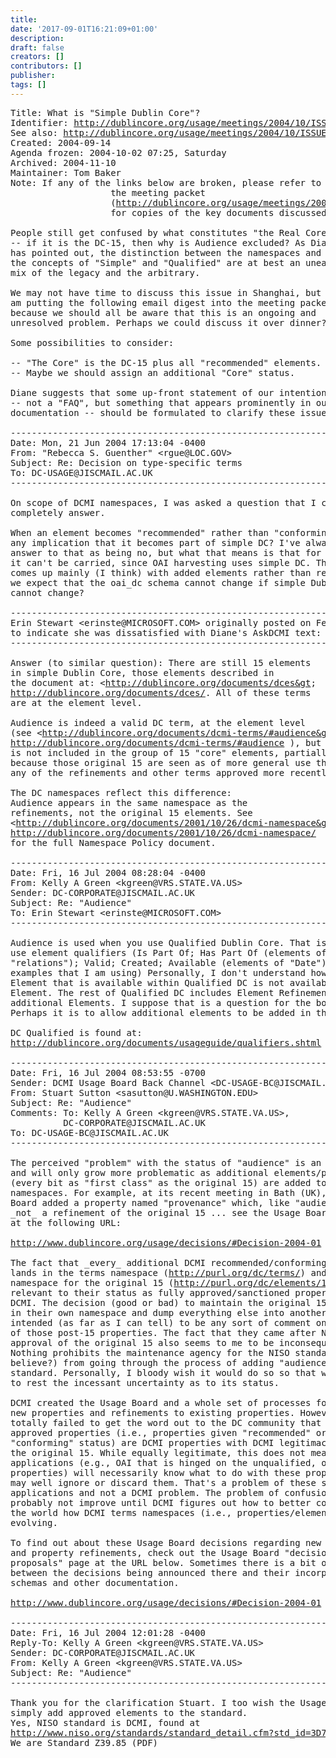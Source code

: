 ```yaml
---
title: 
date: '2017-09-01T16:21:09+01:00'
description: 
draft: false
creators: []
contributors: []
publisher: 
tags: []
---
```


<pre>
Title: What is "Simple Dublin Core"?
Identifier: <a href="/usage/meetings/2004/10/ISSUES/simple-dc/">http://dublincore.org/usage/meetings/2004/10/ISSUES/simple-dc/</a>
See also: <a href="/usage/meetings/2004/10/ISSUES/">http://dublincore.org/usage/meetings/2004/10/ISSUES/</a>
Created: 2004-09-14
Agenda frozen: 2004-10-02 07:25, Saturday
Archived: 2004-11-10
Maintainer: Tom Baker
Note: If any of the links below are broken, please refer to 
                   the meeting packet
                   (<a href="/usage/meetings/2004/10/Meeting-packet.pdf">http://dublincore.org/usage/meetings/2004/10/Meeting-packet.pdf</a>) 
                   for copies of the key documents discussed at the meeting.

People still get confused by what constitutes "the Real Core"
-- if it is the DC-15, then why is Audience excluded? As Diane
has pointed out, the distinction between the namespaces and
the concepts of "Simple" and "Qualified" are at best an uneasy
mix of the legacy and the arbitrary.

We may not have time to discuss this issue in Shanghai, but I
am putting the following email digest into the meeting packet
because we should all be aware that this is an ongoing and
unresolved problem. Perhaps we could discuss it over dinner?

Some possibilities to consider:

-- "The Core" is the DC-15 plus all "recommended" elements.
-- Maybe we should assign an additional "Core" status.

Diane suggests that some up-front statement of our intentions
-- not a "FAQ", but something that appears prominently in our
documentation -- should be formulated to clarify these issues.

------------------------------------------------------------------------
Date: Mon, 21 Jun 2004 17:13:04 -0400
From: "Rebecca S. Guenther" &lt;rgue@LOC.GOV&gt;
Subject: Re: Decision on type-specific terms
To: DC-USAGE@JISCMAIL.AC.UK
------------------------------------------------------------------------

On scope of DCMI namespaces, I was asked a question that I couldn't
completely answer.

When an element becomes "recommended" rather than "conforming" is there
any implication that it becomes part of simple DC? I've always known the
answer to that as being no, but what that means is that for OAI harvesting
it can't be carried, since OAI harvesting uses simple DC. The question
comes up mainly (I think) with added elements rather than refinements. Do
we expect that the oai_dc schema cannot change if simple Dublin Core
cannot change?

------------------------------------------------------------------------
Erin Stewart &lt;erinste@MICROSOFT.COM&gt; originally posted on February 17
to indicate she was dissatisfied with Diane's AskDCMI text:
------------------------------------------------------------------------

Answer (to similar question): There are still 15 elements
in simple Dublin Core, those elements described in
the document at: &lt;<a href="http://dublincore.org/documents/dces&amp;gt">http://dublincore.org/documents/dces&amp;gt</a>;
<a href="http://dublincore.org/documents/dces/">http://dublincore.org/documents/dces/</a>. All of these terms
are at the element level.

Audience is indeed a valid DC term, at the element level
(see &lt;<a href="http://dublincore.org/documents/dcmi-terms/#audience&amp;gt">http://dublincore.org/documents/dcmi-terms/#audience&amp;gt</a>;
<a href="http://dublincore.org/documents/dcmi-terms/#audience">http://dublincore.org/documents/dcmi-terms/#audience</a> ), but
is not included in the group of 15 "core" elements, partially
because those original 15 are seen as of more general use than
any of the refinements and other terms approved more recently.

The DC namespaces reflect this difference:
Audience appears in the same namespace as the
refinements, not the original 15 elements. See
&lt;<a href="http://dublincore.org/documents/2001/10/26/dcmi-namespace&amp;gt">http://dublincore.org/documents/2001/10/26/dcmi-namespace&amp;gt</a>;
<a href="http://dublincore.org/documents/2001/10/26/dcmi-namespace/">http://dublincore.org/documents/2001/10/26/dcmi-namespace/</a>
for the full Namespace Policy document.

------------------------------------------------------------------------
Date: Fri, 16 Jul 2004 08:28:04 -0400
From: Kelly A Green &lt;kgreen@VRS.STATE.VA.US&gt;
Sender: DC-CORPORATE@JISCMAIL.AC.UK
Subject: Re: "Audience"
To: Erin Stewart &lt;erinste@MICROSOFT.COM&gt;
------------------------------------------------------------------------

Audience is used when you use Qualified Dublin Core. That is when you 
use element qualifiers (Is Part Of; Has Part Of (elements of 
"relations"); Valid; Created; Available (elements of "Date") are 
examples that I am using) Personally, I don't understand how it is an 
Element that is available within Qualified DC is not available as a Core 
Element. The rest of Qualified DC includes Element Refinements, not 
additional Elements. I suppose that is a question for the board.
Perhaps it is to allow additional elements to be added in the future?

DC Qualified is found at:
<a href="http://dublincore.org/documents/usageguide/qualifiers.shtml">http://dublincore.org/documents/usageguide/qualifiers.shtml</a>

------------------------------------------------------------------------
Date: Fri, 16 Jul 2004 08:53:55 -0700
Sender: DCMI Usage Board Back Channel &lt;DC-USAGE-BC@JISCMAIL.AC.UK&gt;
From: Stuart Sutton &lt;sasutton@U.WASHINGTON.EDU&gt;
Subject: Re: "Audience"
Comments: To: Kelly A Green &lt;kgreen@VRS.STATE.VA.US&gt;,
          DC-CORPORATE@JISCMAIL.AC.UK
To: DC-USAGE-BC@JISCMAIL.AC.UK
------------------------------------------------------------------------

The perceived "problem" with the status of "audience" is an ongoing one
and will only grow more problematic as additional elements/properties
(every bit as "first class" as the original 15) are added to the DCMI
namespaces. For example, at its recent meeting in Bath (UK), the Usage
Board added a property named "provenance" which, like "audience," is
_not_ a refinement of the original 15 ... see the Usage Board decision
at the following URL:

<a href="http://www.dublincore.org/usage/decisions/#Decision-2004-01">http://www.dublincore.org/usage/decisions/#Decision-2004-01</a>

The fact that _every_ additional DCMI recommended/conforming property
lands in the terms namespace (<a href="http://purl.org/dc/terms/">http://purl.org/dc/terms/</a>) and not the
namespace for the original 15 (<a href="http://purl.org/dc/elements/1.1/">http://purl.org/dc/elements/1.1/</a>) is not
relevant to their status as fully approved/sanctioned properties of
DCMI. The decision (good or bad) to maintain the original 15 elements
in their own namespace and dump everything else into another was not
intended (as far as I can tell) to be any sort of comment on the status
of those post-15 properties. The fact that they came after NISO
approval of the original 15 also seems to me to be inconsequential.
Nothing prohibits the maintenance agency for the NISO standard (DCMI I
believe?) from going through the process of adding "audience" to the
standard. Personally, I bloody wish it would do so so that we can put
to rest the incessant uncertainty as to its status.

DCMI created the Usage Board and a whole set of processes for proposing
new properties and refinements to existing properties. However, it has
totally failed to get the word out to the DC community that newly
approved properties (i.e., properties given "recommended" or
"conforming" status) are DCMI properties with DCMI legitimacy equal to
the original 15. While equally legitimate, this does not mean that all
applications (e.g., OAI that is hinged on the unqualified, original 15
properties) will necessarily know what to do with these properties and
may well ignore or discard them. That's a problem of these sorts of
applications and not a DCMI problem. The problem of confusion will
probably not improve until DCMI figures out how to better communicate to
the world how DCMI terms namespaces (i.e., properties/elements) are
evolving.

To find out about these Usage Board decisions regarding new properties
and property refinements, check out the Usage Board "decisions on
proposals" page at the URL below. Sometimes there is a bit of lag time
between the decisions being announced there and their incorporation into
schemas and other documentation.

<a href="http://www.dublincore.org/usage/decisions/#Decision-2004-01">http://www.dublincore.org/usage/decisions/#Decision-2004-01</a>

------------------------------------------------------------------------
Date: Fri, 16 Jul 2004 12:01:28 -0400
Reply-To: Kelly A Green &lt;kgreen@VRS.STATE.VA.US&gt;
Sender: DC-CORPORATE@JISCMAIL.AC.UK
From: Kelly A Green &lt;kgreen@VRS.STATE.VA.US&gt;
Subject: Re: "Audience"
------------------------------------------------------------------------

Thank you for the clarification Stuart. I too wish the Usage Board would
simply add approved elements to the standard.
Yes, NISO standard is DCMI, found at
<a href="http://www.niso.org/standards/standard_detail.cfm?std_id=3D725">http://www.niso.org/standards/standard_detail.cfm?std_id=3D725</a>
We are Standard Z39.85 (PDF)

</pre>
